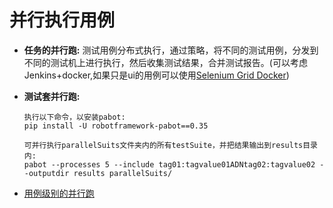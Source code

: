 # 并行执行用例


* **任务的并行跑:**
测试用例分布式执行，通过策略，将不同的测试用例，分发到不同的测试机上进行执行，然后收集测试结果，合并测试报告。(可以考虑Jenkins+docker,如果只是ui的用例可以使用[Selenium Grid Docker](../../../Go/02.Framework/docker/SeleniumGrid/README.md))

* **测试套并行跑:**
    ```
    执行以下命令，以安装pabot:
    pip install -U robotframework-pabot==0.35
    
    可并行执行parallelSuits文件夹内的所有testSuite，并把结果输出到results目录内:
    pabot --processes 5 --include tag01:tagvalue01ADNtag02:tagvalue02 --outputdir results parallelSuits/
    ```
* [用例级别的并行跑](http://www.robotframework.net/?/article/130)
